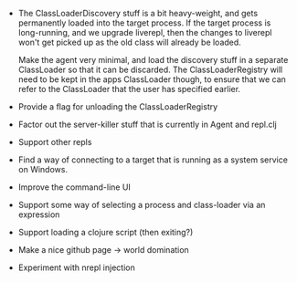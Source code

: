 
* The ClassLoaderDiscovery stuff is a bit heavy-weight, and gets permanently loaded into the target
  process.  If the target process is long-running, and we upgrade liverepl, then the changes to
  liverepl won't get picked up as the old class will already be loaded.

  Make the agent very minimal, and load the discovery stuff in a separate ClassLoader so that it can
  be discarded.  The ClassLoaderRegistry will need to be kept in the apps ClassLoader though, to ensure
  that we can refer to the ClassLoader that the user has specified earlier.

* Provide a flag for unloading the ClassLoaderRegistry

* Factor out the server-killer stuff that is currently in Agent and repl.clj

* Support other repls

* Find a way of connecting to a target that is running as a system service on Windows.

* Improve the command-line UI

* Support some way of selecting a process and class-loader via an expression

* Support loading a clojure script (then exiting?)

* Make a nice github page -> world domination

* Experiment with nrepl injection

